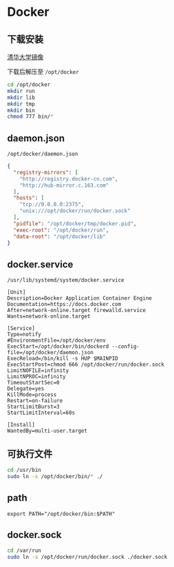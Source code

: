 # Docker

## 下载安装

[清华大学镜像](https://mirrors.tuna.tsinghua.edu.cn/docker-ce/linux/static/stable/x86_64/)

下载后解压至 `/opt/docker`

```bash
cd /opt/docker
mkdir run
mkdir lib
mkdir tmp
mkdir bin
chmod 777 bin/*
```

## daemon.json

`/opt/docker/daemon.json`

```json
{
  "registry-mirrors": [
    "http://registry.docker-cn.com",
    "http://hub-mirror.c.163.com"
  ],
  "hosts": [
    "tcp://0.0.0.0:2375",
    "unix:///opt/docker/run/docker.sock"
  ],
  "pidfile": "/opt/docker/tmp/docker.pid",
  "exec-root": "/opt/docker/run",
  "data-root": "/opt/docker/lib"
}
```

## docker.service

`/usr/lib/systemd/system/docker.service`

```text
[Unit]
Description=Docker Application Container Engine
Documentation=https://docs.docker.com
After=network-online.target firewalld.service
Wants=network-online.target

[Service]
Type=notify
#EnvironmentFile=/opt/docker/env
ExecStart=/opt/docker/bin/dockerd --config-file=/opt/docker/daemon.json
ExecReload=/bin/kill -s HUP $MAINPID
ExecStartPost=chmod 666 /opt/docker/run/docker.sock
LimitNOFILE=infinity
LimitNPROC=infinity
TimeoutStartSec=0
Delegate=yes
KillMode=process
Restart=on-failure
StartLimitBurst=3
StartLimitInterval=60s

[Install]
WantedBy=multi-user.target
```

## 可执行文件

```bash
cd /usr/bin
sudo ln -s /opt/docker/bin/* ./
```

## path

```text
export PATH="/opt/docker/bin:$PATH"
```

## docker.sock

```bash
cd /var/run
sudo ln -s /opt/docker/run/docker.sock ./docker.sock
```
